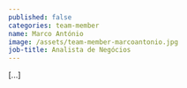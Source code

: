 ```yaml
---
published: false
categories: team-member
name: Marco António
image: /assets/team-member-marcoantonio.jpg
job-title: Analista de Negócios
---
```


[...]
